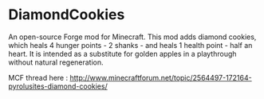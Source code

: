 DiamondCookies
==============

An open-source Forge mod for Minecraft.
This mod adds diamond cookies, which heals 4 hunger points - 2 shanks - and heals 1 health point - half an heart.
It is intended as a substitute for golden apples in a playthrough without natural regeneration.

MCF thread here : http://www.minecraftforum.net/topic/2564497-172164-pyrolusites-diamond-cookies/